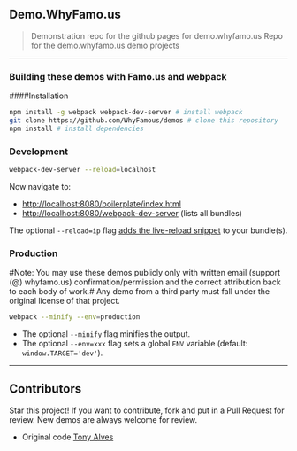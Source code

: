 ## Demo.WhyFamo.us

> Demonstration repo for the github pages for demo.whyfamo.us
> Repo for the demo.whyfamo.us demo projects

---
### Building these demos with Famo.us and webpack

####Installation

```bash
npm install -g webpack webpack-dev-server # install webpack
git clone https://github.com/WhyFamous/demos # clone this repository
npm install # install dependencies
```

### Development

```bash
webpack-dev-server --reload=localhost
```

Now navigate to:

* [http://localhost:8080/boilerplate/index.html](http://localhost:8080/boilerplate/index.html)
* [http://localhost:8080/webpack-dev-server](http://localhost:8080/webpack-dev-server) (lists all bundles)

The optional `--reload=ip` flag [adds the live-reload snippet](https://github.com/markmarijnissen/webpack-reload-plugin) to your bundle(s).


### Production
#Note: You may use these demos publicly only with written email (support (@) whyfamo.us) confirmation/permission and the correct attribution back to each body of work.# Any demo from a third party must fall under the original license of that project.

```bash
webpack --minify --env=production
```

* The optional `--minify` flag minifies the output.
* The optional `--env=xxx` flag sets a global `ENV` variable (default: `window.TARGET='dev'`).

---

## Contributors

Star this project!
If you want to contribute, fork and put in a Pull Request for review.  New demos are always welcome for review.

* Original code  [Tony Alves](https://github.com/talves/)
